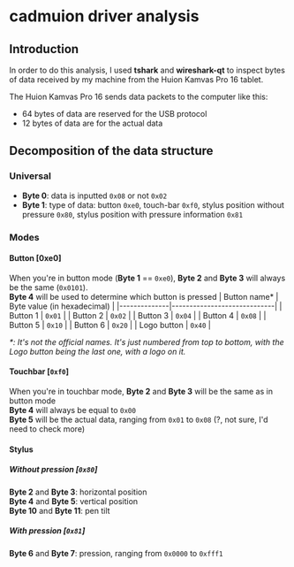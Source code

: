 # cadmuion driver analysis
## Introduction
In order to do this analysis, I used **tshark** and **wireshark-qt** to inspect bytes of data received by my machine from the Huion Kamvas Pro 16 tablet.

The Huion Kamvas Pro 16 sends data packets to the computer like this:
- 64 bytes of data are reserved for the USB protocol  
- 12 bytes of data are for the actual data

## Decomposition of the data structure
### Universal
- **Byte 0**: data is inputted `0x08` or not `0x02`  
- **Byte 1**: type of data: button `0xe0`, touch-bar `0xf0`, stylus position without pressure `0x80`, stylus position with pressure information `0x81`
### Modes
#### Button [0xe0]
When you're in button mode (**Byte 1** == `0xe0`), **Byte 2** and **Byte 3** will always be the same (`0x0101`).  
**Byte 4** will be used to determine which button is pressed
| Button name* | Byte value (in hexadecimal) |
|--------------|-----------------------------|
| Button 1     | `0x01`                      |
| Button 2     | `0x02`                      |
| Button 3     | `0x04`                      |
| Button 4     | `0x08`                      |
| Button 5     | `0x10`                      |
| Button 6     | `0x20`                      |
| Logo button  | `0x40`                      |

*\*: It's not the official names. It's just numbered from top to bottom, with the Logo button being the last one, with a logo on it.*

#### Touchbar [`0xf0`]
When you're in touchbar mode, **Byte 2** and **Byte 3** will be the same as in button mode  
**Byte 4** will always be equal to `0x00`  
**Byte 5** will be the actual data, ranging from `0x01` to `0x08` (?, not sure, I'd need to check more)
#### Stylus  
##### Without pression [`0x80`]
**Byte 2** and **Byte 3**: horizontal position   
**Byte 4** and **Byte 5**: vertical position  
**Byte 10** and **Byte 11**: pen tilt
##### With pression [`0x81`]
**Byte 6** and **Byte 7**: pression, ranging from `0x0000` to `0xfff1`
